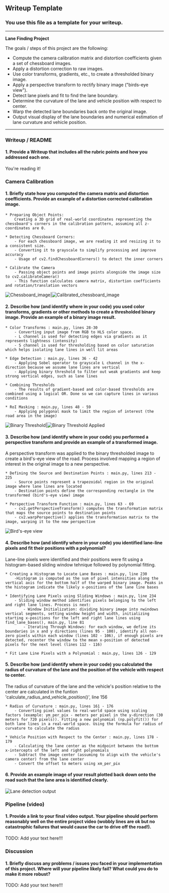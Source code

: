 ## Writeup Template

### You use this file as a template for your writeup.

---

**Lane Finding Project**

The goals / steps of this project are the following:

* Compute the camera calibration matrix and distortion coefficients given a set of chessboard images.
* Apply a distortion correction to raw images.
* Use color transforms, gradients, etc., to create a thresholded binary image.
* Apply a perspective transform to rectify binary image ("birds-eye view").
* Detect lane pixels and fit to find the lane boundary.
* Determine the curvature of the lane and vehicle position with respect to center.
* Warp the detected lane boundaries back onto the original image.
* Output visual display of the lane boundaries and numerical estimation of lane curvature and vehicle position.

[//]: # (Image References)

[image1]: ./examples/undistort_output.png "Undistorted"
[image2]: ./test_images/test1.jpg "Road Transformed"
[image3]: ./examples/binary_combo_example.jpg "Binary Example"
[image4]: ./examples/warped_straight_lines.jpg "Warp Example"
[image5]: ./examples/color_fit_lines.jpg "Fit Visual"
[image6]: ./examples/example_output.jpg "Output"
[video1]: ./project_video.mp4 "Video"

---

### Writeup / README

#### 1. Provide a Writeup that includes all the rubric points and how you addressed each one.

You're reading it!

### Camera Calibration

#### 1. Briefly state how you computed the camera matrix and distortion coefficients. Provide an example of a distortion corrected calibration image.

    * Preparing Object Points:
        Creating a 3D grid of real-world coordinates representing the chessboard's corners in the calibration pattern, assuming all z-coordinates are 0.

    * Detecting Chessboard Corners:
        - For each chessboard image, we are reading it and resizing it to a consistent size.
        - Converting it to grayscale to simplify processing and improve accuracy
        - Usage of cv2.findChessboardCorners() to detect the inner corners

    * Calibrate the Camera
        - Passing object points and image points alongside the image size to cv2.calibrateCamera()
        - This function calculates camera matrix, distortion coefficients and rotation/translation vectors

![Chessboard_image](camera_cal/calibration1.jpg "Before")|![Calibrated_chessboard_image](callibration_chessboard.jpg "After")

#### 2. Describe how (and identify where in your code) you used color transforms, gradients or other methods to create a thresholded binary image.  Provide an example of a binary image result.

    * Color Transforms : main.py, lines 28-30
        - Converting input image from RGB to HLS color space.
        - L channel is used for detecting edges via gradients as it represents lightness (intensity)
        - S channel is used for thresholding based on color saturation which helps isolating lane lines in well lit areas

    * Edge Detection : main.py, lines 36 - 42
        - Applying Sobel operator to grayscale L channel in the x-direction because we assume lane lines are vertical
        - Applying binary threshold to filter out weak gradients and keep strong vertical edges, such as lane lines

    * Combining Thresholds
        - The results of gradient-based and color-based thresholds are combined using a logical OR. Done so we can capture lines in various conditions

    * RoI Masking : main.py, lines 48 - 59
        - Applying polygonal mask to limit the region of interest (the road area in the image)
    
![Binary Threshold](test_images/test2.jpg "Before")|![Binary Threshold Applied](binary_threshold_applied.jpg "After")

#### 3. Describe how (and identify where in your code) you performed a perspective transform and provide an example of a transformed image.

A perspective transform was applied to the binary thresholded image to create a bird's-eye view of the road. Process involved mapping a region of interest in the original image to a new perspective.

    * Defining the Source and Destination Points : main.py, lines 213 - 225
        - Source points represent a trapezoidal region in the original image where lane lines are located
        - Destination points define the corresponding rectangle in the transformed (bird's-eye view) image

    * Perspective Transform Function : main.py, lines 63 - 69
        - cv2.getPerspectiveTransform() computes the transformation matrix that maps the source points to destination points
        - cv2.warpPerspective() applies the transformation matrix to the image, warping it to the new perspective


![Bird's-eye view](changed_perspective.jpg "Bird's-eye view")

#### 4. Describe how (and identify where in your code) you identified lane-line pixels and fit their positions with a polynomial?

Lane-line pixels were identified and their positions were fit using a histogram-based sliding window tehnique followed by polynomial fitting.

    * Creating a Histogram to Locate Lane Bases : main.py, line 230
        -Histogram is computed as the sum of pixel intensities along the vertical axis for the bottom half of the warped binary image. Peaks in the histogram indicate the likely x-positions of the lane line bases

    * Identifying Lane Pixels using Sliding Windows : main.py, line 234
        - Sliding window method identifies pixels belonging to the left and right lane lines. Process is next:
            - Window Initialization: dividing binary image into nwindows vertical segments, setting window height and width, initializing starting x-positions for the left and right lane lines using find_lane_bases(), main.py, line 81
            - Iterating Through Windows: for each window, we define its boundaries in x and y directions (lines 95 - 100), identify all non-zero pixels within each window (lines 102 - 106), if enough pixels are detected, recenter the window to the mean x-position of detected pixels for the next level (lines 112 - 116)

    * Fit Lane Line Pixels with a Polynomial : main.py, lines 126 - 129

#### 5. Describe how (and identify where in your code) you calculated the radius of curvature of the lane and the position of the vehicle with respect to center.

The radius of curvature of the lane and the vehicle's position relative to the center are calculated in the funtion 'calculate_radius_and_vehicle_position()', line 156

    * Radius of Curvature : main.py, lines 161 - 176
        - Converting pixel values to real-world space using scaling factors (example: ym_per_pix - meters per pixel in the y-direction (30 meters for 720 pixels)). Fitting a new polynomial (np.polyfit()) for both lane lines in a real-world space. Using the formula for radius of curvature to calculate the radius
    
    * Vehicle Position with Respect to the Center : main.py, lines 178 - 179
        - Calculating the lane center as the midpoint between the bottom x-intercepts of the left and right polynomials
        - Subtract the image center (assuming to align with the vehicle's camera center) from the lane center
        - Convert the offset to meters using xm_per_pix


#### 6. Provide an example image of your result plotted back down onto the road such that the lane area is identified clearly.

![Lane detection output](final_product.png "Final output")

### Pipeline (video)

#### 1. Provide a link to your final video output.  Your pipeline should perform reasonably well on the entire project video (wobbly lines are ok but no catastrophic failures that would cause the car to drive off the road!).

TODO: Add your text here!!!

### Discussion

#### 1. Briefly discuss any problems / issues you faced in your implementation of this project.  Where will your pipeline likely fail?  What could you do to make it more robust?

TODO: Add your text here!!!


